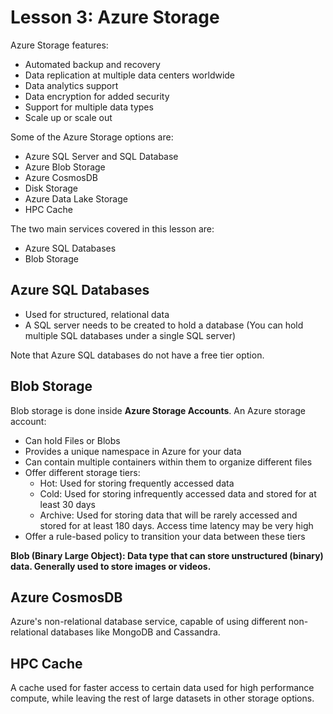 # Lesson 3: Azure Storage

Azure Storage features:
- Automated backup and recovery
- Data replication  at multiple data centers worldwide
- Data analytics support
- Data encryption for added security
- Support for multiple data types
- Scale up or scale out 

Some of the Azure Storage options are:

- Azure SQL Server and SQL Database
- Azure Blob Storage
- Azure CosmosDB
- Disk Storage
- Azure Data Lake Storage
- HPC Cache

The two main services covered in this lesson are:
 - Azure SQL Databases 
 - Blob Storage
 
## Azure SQL Databases

- Used for structured, relational data
- A SQL server needs to be created to hold a database (You can hold multiple SQL databases under a single SQL server)

Note that Azure SQL databases do not have a free tier option. 

## Blob Storage
Blob storage is done inside **Azure Storage Accounts**. An Azure storage account:
- Can hold Files or Blobs
- Provides a unique namespace in Azure for your data
- Can contain multiple containers within them to organize different files
- Offer different storage tiers:
    - Hot: Used for storing frequently accessed data
    - Cold: Used for storing infrequently accessed data and stored for at least 30 days
    - Archive: Used for storing data that will be rarely accessed and stored for at least 180 days.
     Access time latency may be very high
- Offer a rule-based policy  to transition your data between these tiers

__Blob (Binary Large Object): Data type that can store unstructured (binary) data. Generally used to store images or videos.__

## Azure CosmosDB
Azure's non-relational database service, capable of using different non-relational databases like MongoDB and Cassandra.

## HPC Cache
A cache used for faster access to certain data used for high performance compute, while leaving the rest of large datasets in other storage options.